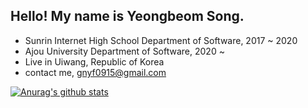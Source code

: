 ## Hello! My name is Yeongbeom Song.
* Sunrin Internet High School Department of Software, 2017 ~ 2020
* Ajou University Department of Software, 2020 ~
* Live in Uiwang, Republic of Korea
* contact me, gnyf0915@gmail.com

[![Anurag's github stats](https://github-readme-stats.vercel.app/api?username=GENYF&show_icons=true)](https://github.com/anuraghazra/github-readme-stats)
